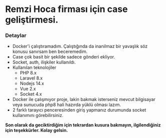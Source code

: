 # Remzi Hoca firması için case geliştirmesi.

### Detaylar

- Docker'i çalıştıramadım. Çalıştığında da inanilmaz bir yavaşlık söz konusu sanırsam ben beceremedim.
- Case çok basit bir şekilde sadece gönderi ekliyor.
- Socket, auth, ilişkiler kullanıldı. 
- Kullanılan teknolojiler
  - PHP 8.x
  - Laravel 8.x
  - Nodejs 14.x
  - Vue 2.x
  - Socket 4.x
- Docker ile çalışmıyor proje, lakin bakmak isterseniz mevcut bilgisayar veya sunucuda php8 hali hazırda yüklü olması lazım.
- 2 farklı tarayıcı penceresinden giriş yapmanız durumunda socket kullanımını görebilirsiniz.

**Son olarak da geciktirdiğim için tekrardan kusura bakmayın, ilgilendiğiniz için teşekkürler. Kolay gelsin.**
